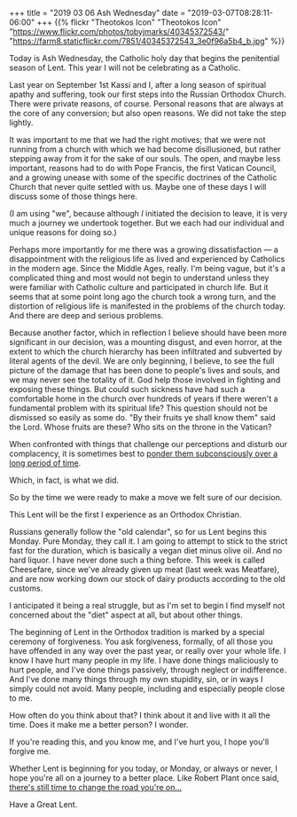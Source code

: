 +++
title = "2019 03 06 Ash Wednesday"
date = "2019-03-07T08:28:11-06:00"
+++
{{% flickr "Theotokos Icon"
           "Theotokos Icon"
           "https://www.flickr.com/photos/tobyjmarks/40345372543/"
           "https://farm8.staticflickr.com/7851/40345372543_3e0f96a5b4_b.jpg" %}}

Today is Ash Wednesday, the Catholic holy day that begins the penitential season of Lent. This year I will not be celebrating as a Catholic.

Last year on September 1st Kassi and I, after a long season of spiritual apathy and suffering, took our first steps into the Russian Orthodox Church. There were private reasons, of course. Personal reasons that are always at the core of any conversion; but also open reasons. We did not take the step lightly. 
<!--more-->
It was important to me that we had the right motives; that we were not running from a church with which we had become disillusioned, but rather stepping away from it for the sake of our souls. The open, and maybe less important, reasons had to do with Pope Francis, the first Vatican Council, and a growing unease with some of the specific doctrines of the Catholic Church that never quite settled with us. Maybe one of these days I will discuss some of those things here. 

(I am using "we", because although *I* initiated the decision to leave, it is very much a journey we undertook together. But we each had our individual and unique reasons for doing so.)

Perhaps more importantly for me there was a growing dissatisfaction — a disappointment  with the religious life as lived and experienced by Catholics in the modern age. Since the Middle Ages, really. I'm being vague, but it's a complicated thing and most would not begin to understand unless they were familiar with Catholic culture and participated in church life. But it seems that at some point long ago the church took a wrong turn, and the distortion of religious life is manifested in the problems of the church today. And there are deep and serious problems.

Because another factor, which in reflection I believe should have been more significant in our decision, was a mounting disgust, and even horror, at the extent to which the church hierarchy has been infiltrated and subverted by literal agents of the devil. We are only beginning, I believe, to see the full picture of the damage that has been done to people's lives and souls, and we may never see the totality of it. God help those involved in fighting and exposing these things. But could such sickness have had such a comfortable home in the church over hundreds of years if there weren't a fundamental problem with its spiritual life? This question should not be dismissed so easily as some do. "By their fruits ye shall know them" said the Lord. Whose fruits are these? Who sits on the throne in the Vatican?

When confronted with things that challenge our perceptions and disturb our complacency, it is sometimes best to [ponder them subconsciously over a long period of time](https://www.amazon.com/Hare-Brain-Tortoise-Mind-Intelligence/dp/0060955414/ref=sr_1_1?keywords=tortoise+mind&qid=1551972178&s=gateway&sr=8-1). 

Which, in fact, is what we did.  

So by the time we were ready to make a move we felt sure of our decision. 

This Lent will be the first I experience as an Orthodox Christian. 

Russians generally follow the "old calendar", so for us Lent begins this Monday. Pure Monday, they call it. I am going to attempt to stick to the strict fast for the duration, which is basically a vegan diet minus olive oil. And no hard liquor. I have never done such a thing before. This week is called Cheesefare, since we've already given up meat (last week was Meatfare), and are now working down our stock of dairy products according to the old customs. 

I anticipated it being a real struggle, but as I'm set to begin I find myself not concerned about the "diet" aspect at all, but about other things.

The beginning of Lent in the Orthodox tradition is marked by a special ceremony of forgiveness. You ask forgiveness, formally, of all those you have offended in any way over the past year, or really over your whole life. I know I have hurt many people in my life. I have done things maliciously to hurt people, and I've done things passively, through neglect or indifference. And I've done many things through my own stupidity, sin, or in ways I simply could not avoid. Many people, including and especially people close to me. 

How often do you think about that? I think about it and live with it all the time. Does it make me a better person? I wonder.

If you're reading this, and you know me, and I've hurt you, I hope you'll forgive me. 

Whether Lent is beginning for you today, or Monday, or always or never, I hope you're all on a journey to a better place. Like Robert Plant once said, [there's still time to change the road you're on…](https://www.youtube.com/watch?v=D9ioyEvdggk)

Have a Great Lent.